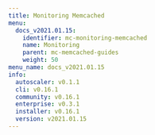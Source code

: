 ```yaml
---
title: Monitoring Memcached
menu:
  docs_v2021.01.15:
    identifier: mc-monitoring-memcached
    name: Monitoring
    parent: mc-memcached-guides
    weight: 50
menu_name: docs_v2021.01.15
info:
  autoscaler: v0.1.1
  cli: v0.16.1
  community: v0.16.1
  enterprise: v0.3.1
  installer: v0.16.1
  version: v2021.01.15
---
```


